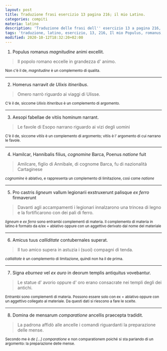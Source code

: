 ```yaml
---
layout: post
title: Traduzione frasi esercizio 13 pagina 216; il mio Latino.
categories: compiti
materia: latino
description: 'Traduzione delle frasi dell'' esercizio 13 a pagina 216, in cui prima viene scelta l'' alternativa corretta basandosi sulle conoscenze riguardanti i complementi acquisite nelle pagine precedenti, poi si traduce. Populus romanus excellit magnitudine... Homerus narravit...'
tags: 'traduzione, latino, esercizio, 13, 216, Il mio Populus, romanus, excellit, magnitudine, animi, homerus, narrant, aesopi, fabellae'
modified: 2020-10-12T18:32:20+02:00
---
```


1) Populus romanus _magnitudine_ animi excellit.

> Il popolo romano eccelle in grandezza d' animo.

<sub> Non c'è il de, _magnitudine_ è un complemento di qualita.</sub>

---

2) Homerus narravit _de Ulixis itineribus_.

> Omero narrò riguardo ai viaggi di Ulisse.

<sub> C'è il de, siccome _Ulixis itineribus_ è un complemento di argomento.</sub>

---

3) Aesopi fabellae de vitiis hominum narrant.

> Le favole di Esopo narrano riguardo ai vizi degli uomini 

<sub> C'è il de, siccome _vitiis_ è un complemento di argomento; vitiis è l' argomento di cui narrano le favole.</sub>

---

4) Hamilcar, Hannibalis filius, _cognomine_ Barca, Poenus _natione_ fuit

> Amilcare, figlio di Annibale, di cognome Barca, fu di nazionalità Cartaginese

<sub> _cognomine_ è ablativo, e rappresenta un complemento di limitazione, così come _natione_ </sub>

---

5) Pro castris _ligneum_ vallum legionarii exstruxerunt palisque _ex ferro_ firmaverunt

> Davanti agli accampamenti i legionari innalzarono una trincea di legno e la fortificarono con dei pali di ferro.

<sub>  _ligneum_ e _ex ferro_ sono entrambi complementi di materia. Il complemento di materia in latino è formato da e/ex + ablativo oppure con un aggettivo derivato dal nome del materiale </sub>

---

6) Amicus tuus _calliditate_ contubernales superat.

> Il tuo amico supera in astuzia i (suoi) compagni di tenda.

<sub> _calliditate_ è un complemento di limitazione, quindi non ha il de prima. </sub> 

---

7) Signa _eburnea_ vel _ex auro_ in deorum templis antiquitus vovebantur.

> Le statue d' avorio oppure d' oro erano consacrate nei templi degli dei antichi.

<sub> Entrambi sono complementi di materia. Possono essere solo con ex + ablativo oppure con un aggettivo collegato al materiale. Da questi dati si riescono a fare le scelte.

---

8) Domina de mensarum _comparatione_ ancellis praecepta tradidit.

> La padrona affidò alle ancelle i comandi riguardanti la preparazione delle mense.

<sub> Secondo me è _de [...] comparatione_ e non comparationem poiché si sta parlando di un argomento: la preparazione delle mense. </sub>